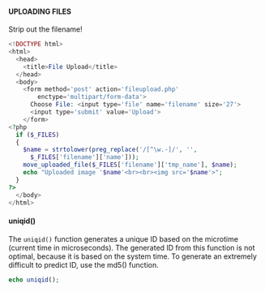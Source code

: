 #### UPLOADING FILES
Strip out the filename!
```php
<!DOCTYPE html>
<html>
  <head>
    <title>File Upload</title>
  </head>
  <body>
    <form method='post' action='fileupload.php'
        enctype='multipart/form-data'>
      Choose File: <input type='file' name='filename' size='27'>
      <input type='submit' value='Upload'>
    </form>
<?php
  if ($_FILES)
  {
    $name = strtolower(preg_replace('/[^\w.-]/', '',
      $_FILES['filename']['name']));
    move_uploaded_file($_FILES['filename']['tmp_name'], $name);
    echo "Uploaded image '$name'<br><br><img src='$name'>";
  }
?>
  </body>
</html>
```
#### uniqid()
The ```uniqid()``` function generates a unique ID based on the microtime (current time in microseconds). The generated ID from this function is not optimal, because it is based on the system time. To generate an extremely difficult to predict ID, use the md5() function.
```php
echo uniqid();
```
